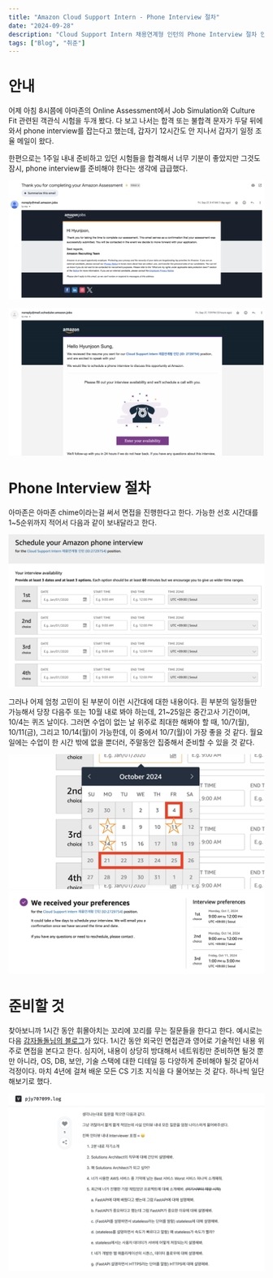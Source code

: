 ```yaml
---
title: "Amazon Cloud Support Intern - Phone Interview 절차"
date: "2024-09-28"
description: "Cloud Support Intern 채용연계형 인턴의 Phone Interview 절차 안내."
tags: ["Blog", "취준"]
---
```


# 안내

어제 아침 8시쯤에 아마존의 Online Assessment에서 Job Simulation와 Culture Fit 관련된 객관식 시험을 두개 봤다. 다 보고 나서는 합격 또는 불합격 문자가 두달 뒤에 와서 phone interview를 잡는다고 했는데, 갑자기 12시간도 안 지나서 갑자기 일정 조율 메일이 왔다. 

한편으로는 1주일 내내 준비하고 있던 시험들을 합격해서 너무 기분이 좋았지만 그것도 잠시, phone interview를 준비해야 한다는 생각에 급급했다.

![847](../../images/job/intern/amazon/OAdone.png)

![759](../../images/job/intern/amazon/phonemail.png)

# Phone Interview 절차

아마존은 아마존 chime이라는걸 써서 면접을 진행한다고 한다. 가능한 선호 시간대를 1~5순위까지 적어서 다음과 같이 보내달라고 한다.

![chimetimes](../../images/job/intern/amazon/chimetimes.png)


그러나 어제 엄청 고민이 된 부분이 이런 시간대에 대한 내용이다. 흰 부분의 일정들만 가능해서 당장 다음주 또는 10월 내로 봐야 하는데, 21~25일은 중간고사 기간이며, 10/4는 퀴즈 날이다. 그러면 수업이 없는 날 위주로 최대한 해봐야 할 때, 10/7(월), 10/11(금), 그리고 10/14(월)이 가능한데, 이 중에서 10/7(월)이 가장 좋을 것 같다. 월요일에는 수업이 한 시간 밖에 없을 뿐더러, 주말동안 집중해서 준비할 수 있을 것 같다.

![chimeschedule](../../images/job/intern/amazon/chimeschedule.png)
![chimedone](../../images/job/intern/amazon/chimesched.png)

# 준비할 것
찾아보니까 1시간 동안 휘몰아치는 꼬리에 꼬리를 무는 질문들을 한다고 한다. 예시로는 다음 [감자돌돌님의 블로그](https://velog.io/@pjy707099/AWS-Solutions-Architect-%EC%9D%B8%ED%84%B4-%EC%A7%80%EC%9B%90-%ED%9B%84%EA%B8%B0)가 있다. 1시간 동안 외국인 면접관과 영어로 기술적인 내용 위주로 면접을 본다고 한다. 심지어, 내용이 상당히 방대해서 네트워킹만 준비하면 될것 뿐만 아니라, OS, DB, 보안, 기술 스택에 대한 디테일 등 다양하게 준비해야 될것 같아서 걱정이다. 마치 4년에 걸쳐 배운 모든 CS 기초 지식을 다 물어보는 것 같다. 하나씩 일단 해보기로 했다.

![ex](../../images/job/intern/amazon/chimequestionex.png)